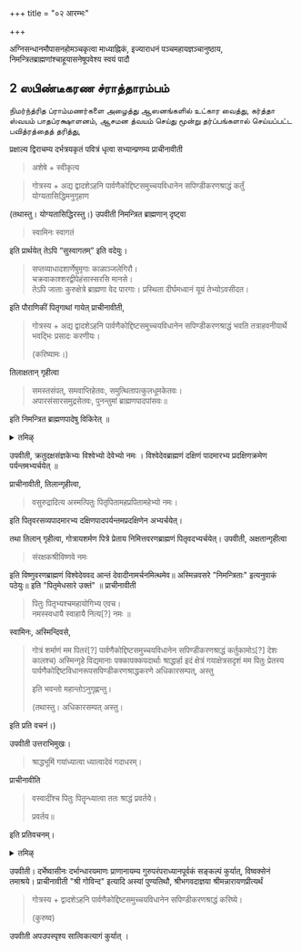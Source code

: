 +++
title = "०२ आरम्भः"

+++

अग्निसन्धानमौपासनहोमञ्चकृत्वा माध्याह्निकं, इज्याराधनं पञ्चमहायज्ञञ्चानुष्ठाय, निमन्त्रितब्राह्मणांश्चाहूयासनेषूपवेश्य स्वयं पादौ


## 2 ஸபிண்டீகரண ச்ராத்தாரம்பம்

நிமர்ந்த்ரித ப்ராம்மணர்களை அழைத்து ஆஸனங்களில் உட்கார வைத்து, கர்த்தா ஸ்வயம் பாதப்ரக்ஷாளனம், ஆசமன த்வயம் செய்து மூன்று தர்ப்பங்களால் செய்யப்பட்ட பவித்ரத்தைத் தரித்து,


प्रक्षाल्य द्विराचम्य दर्भत्रयकृतं पवित्रं धृत्वा सभ्यान्प्रणम्य प्राचीनावीती 

> अशेषे + स्वीकृत्य 

> गोत्रस्य + अद्य द्वादशेऽहनि पार्वणैकोद्दिष्टसमुच्चयविधानेन सपिण्डीकरणश्राद्धं कर्तुं योग्यतासिद्धिमनुगृहाण 

(तथास्तु। योग्यतासिद्धिरस्तु।) उपवीती निमन्त्रित ब्राह्मणान् दृष्ट्वा 

> स्वामिनः स्वागतं 

इति प्रार्थयेत् तेऽपि “सुस्वागतम्” इति वदेयुः।

> सप्तव्याधादशार्णेषुमृगाः काळाञ्जलेगिरौ।  
चक्रवाकाश्शरद्वीपेहंसास्सरसि मानसे।  
तेऽपि जाताः कुरुक्षेत्रे ब्राह्मणा वेद पारगाः। 
प्रस्थिता दीर्घमध्वानं यूयं तेभ्योऽवसीदत। 

इति पौराणिकीं पितृगाथां गायेत् प्राचीनावीती, 

> गोत्रस्य + अद्य द्वादशेऽहनि पार्वणैकोद्दिष्टसमुच्चयविधानेन सपिण्डीकरणश्राद्धं भवति तत्राहवनीयार्थे भवद्भिः प्रसादः करणीयः। 
>
>(करिष्यामः।) 

तिलाक्षतान् गृहीत्वा 

> समस्तसंपत्, समवाप्तिहेतवः, समुत्थितापत्कुलधूमकेतवः।  
अपारसंसारसमुद्रसेतवः, पुनन्तुमां ब्राह्मणपादपांसवः॥ 

इति निमन्त्रित ब्राह्मणपादेषु विकिरेत् ॥

<details><summary>तमिऴ्</summary>

ஸபையில் உள்ளவர்களை ஸேவித்து ப்ராசீநாவீதம் செய்து கொண்டு அனுஜ்ஞையைப் பிரார்த்திக்க வேண்டும். "கோத்ரஸ்ய + அத்ய த்வாதசேஹநி பார்வண ஏகோத்திஷ்ட ஸமுச்சய விதாநேந ஸபிண்டீகரண ச்ராத்தம் கர்த்தும் யோக்யதா ஸித்திம் அநுக்ருஹாண" (ததாஸ்து யோக்யதா ஸித்திரஸ்து என்று ப்ரதிவசனம்).

உபவீதம் செய்து கொண்டு நிமந்த்ரிதர்களைப் பார்த்து, "ஸ்வாமிந: ஸ்வாகதம்" என்றதும் அவர்களும் `ஸுஸ்வாகதம்” என்று பதில் சொல்ல வேண்டும். பொதுவாக எல்லா ச்ராத்தங்களிலும் கீழே சொல்லப்படுகிற பித்ரு காதையை உபயோகித்தல் நலம் என்று கருதி எழுதப்படுகிறது. ஸ்ரீ விஷ்ணு புராணாதிகளில் சொல்லப்படுகிற காதை இது. திருவுள்ளப்படி எடுத்துக் கொள்ளவும். "ஸப்தவ்யாதா தசார்ணேஷு ம்ருகா: காளாஞ்சலே கிரௌ சக்ரவாகாச்சரத்வீபே ஹம்ஸாஸ்ஸரஸி

</details>

उपवीती, क्रतुदक्षसंज्ञकेभ्यः विश्वेभ्यो देवेभ्यो नमः । विश्वेदेवब्राह्मणं दक्षिणं पादमारभ्य प्रदक्षिणक्रमेण पर्यन्तमभ्यर्चयेत् ॥

प्राचीनावीती, तिलान्गृहीत्वा, 

> वसुरुद्रादित्य अस्मत्पितुः पितृपितामहप्रपितामहेभ्यो नमः। 

इति पितृवरसव्यपादमारभ्य दक्षिणपादपर्यन्तमप्रदक्षिणेन अभ्यर्चयेत्।

तथा तिलान् गृहीत्वा, गोत्रायशर्मण पित्रे प्रेताय निमित्तवरणब्राह्मणं पितृवदभ्यर्चयेत्। उपवीती, अक्षतान्गृहीत्वा 

> संरक्षकश्रीविष्णवे नमः 

इति विष्णुवरणब्राह्मणं विश्वेदेववद आन्तं देवादीनामर्चनमित्थमेव॥ अस्मिन्नवसरे "निमन्त्रिताः" इत्यनुवाकं पठेयुः॥ इति "पितृमेधसारे उक्तं" ॥ प्राचीनावीती 

> पितुः पितृभ्यश्चमहायोगिभ्य एवच।  
नमस्स्वधायै स्वाहायै नित्य[?] नमः ॥ 

स्वामिनः, अस्मिन्दिवसे, 

> गोत्रं शर्माणं मम पितरं[?] पार्वणैकोद्दिष्टसमुच्चयविधानेन सपिण्डीकरणश्राद्धं कर्तुकामोऽ[?] देशः कालश्च) अस्मिन्गृहे विद्यमानाः पक्कापक्कपदार्थाः श्राद्धार्हा इदं क्षेत्रं गयाक्षेत्रसदृशं मम पितुः प्रेतस्य पार्वणैकोद्दिष्टविधानरूपसपिण्डीकरणश्राद्धकरणे अधिकारसम्पत्, अस्तु 
>
> इति भवन्तो महान्तोऽनुगृह्णन्तु। 
>
> (तथास्तु। अधिकारसम्पत् अस्तु। 

इति प्रति वचनं।) 

उपवीती उत्तराभिमुखः। 

> श्राद्धभूमिं गयांध्यात्वा ध्यात्वादेवं गदाधरम्। 

प्राचीनावीति 

> वस्वादींश्च पितुः पितॄन्ध्यात्वा ततः श्राद्धं प्रवर्तये। 
>
> प्रवर्तय॥ 

इति प्रतिवचनम्।

<details><summary>तमिऴ्</summary>

மாநஸே। தேபிஜாதா: குருக்ஷேத்ரே ப்ராஹ்மணா வேத ப்ரஸ்திதா தீர்க்கமத்வாநம் யூயம் தேப்யோவஸீதத॥ப்ராசீ கோத்ரஸ்ய + அத்ய த்வாதசேஹநி பார்வண ஏகோ ஸமுச்சய விதாநேந ஸபிண்டீகரண ச்ராத்தம் தத்ராஹவநீயார்த்தே பவத்பி: ப்ரஸாத: கரணீய:', "கரிவி என்று ப்ரதிவசனம், எள், அக்ஷதை இவைகளைக் கையில் கெ "ஸமஸ்த ஸம்பத் + பாம்ஸவ:" என்று ஸ்வா திருவடிகளில் இறைக்க வேண்டும்.

உபவீதம். "க்ரது தக்ஷ ஸம்ஜ்ஞக விச்வேப்யோ தேவே நம:' என்று விச்வேதேவ ப்ராம்மணனை அக்ஷதையினால் வேண்டும். ப்ராசீநாவீதம் "வஸுருத்ராதித்ய ஸ்வரூபேப் பித்ரு பிதாமஹ ப்ரபிதாமஹேப்யோ நம:" என்று எள்ளினா வரண ப்ராஹ்மணனை வரிக்க வேண்டும்.

110

“கோத்ராய சர்மணே பித்ரே ப்ரேதாய நம:" என்று எள்ளினால் நிமித்த வரண ப்ராம்மணனை வரிக்க வேண்டும். உபவீதம். 'ச்ராத்த ஸம்ரக்ஷக ஸ்ரீ விஷ்ணவே நம:' என்று அக்ஷதையினால் விஷ்ணு வரண ப்ராம்மணனை வரிக்க வேண்டும். பிராம்மணர்கள்ஆப்ரஹ்மந் அனுவாகத்தை மட்டும் சொல்ல வேண்டும். ப்ராசீநாவீதம். '"தேவதாப்ய: பிது: பித்ருப்யச்ச + நமோ நம: ஸ்வாமிந: அஸ்மிந்திவஸே கோத்ரம் + ஸபிண்டீகரண ச்ராத்தம் கர்த்துகாமோஸ்மி ச்ராத்தகரணே, அதிகார ஸம்பத்" அஸ்து இதிபவந்த: அநுகிருஹ்ணந்து.
"ததாஸ்து அதிகார ஸம்பதஸ்து" என்று ப்ரதிவசனம், உபவீதம். வடக்காகத் திரும்பி, 'ச்ராத்த பூமிம் கயாம் த்யாத்வா. த்யாத்வா தேவம் கதாதரம் ப்ராசீநாவீதம்'. தெற்கே திரும்பி "வஸ்வாதீம்ச்சபிது: பித்ரூந் த்யாத்வாததச் ச்ராத்தம் ப்ரவர்த்தயே.

</details>

उपवीती। दर्भेष्वासीनः दर्भान्धारयमाणः प्राणानायम्य गुरुपरंपराध्यानपूर्वकं सङ्कल्पं कुर्यात्, विष्वक्सेनं तमाश्रये। प्राचीनावीती "श्री गोविन्द" इत्यादि अस्यां पुण्यतिथौ, श्रीभगवदाज्ञया श्रीमन्नारायणप्रीत्यर्थं 

> गोत्रस्य + द्वादशेऽहनि पार्वणैकोद्दिष्टसमुच्चयविधानेन सपिण्डीकरणश्राद्धं करिष्ये। 
> 
> (कुरुष्व) 

उपवीती अपउपस्पृश्य सात्विकत्यागं कुर्यात् ।